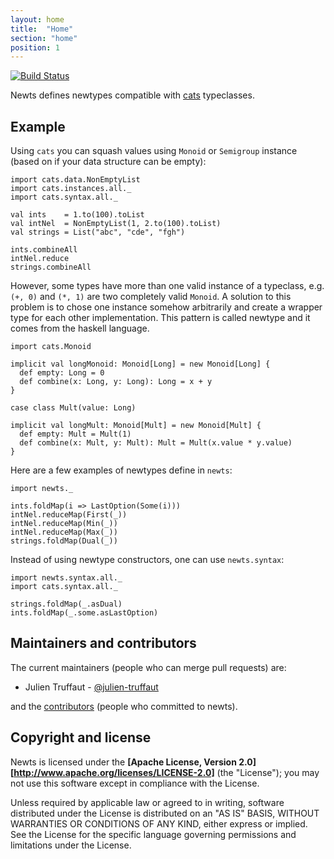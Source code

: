 ```yaml
---
layout: home
title:  "Home"
section: "home"
position: 1
---
```


[![Build Status](https://travis-ci.org/julien-truffaut/newts.svg?branch=master)](https://travis-ci.org/julien-truffaut/newts)

Newts defines newtypes compatible with [cats](https://github.com/typelevel/cats) typeclasses. 

## Example

Using `cats` you can squash values using `Monoid` or `Semigroup` instance (based on if your data structure can be empty):

```tut:silent
import cats.data.NonEmptyList
import cats.instances.all._
import cats.syntax.all._

val ints    = 1.to(100).toList
val intNel  = NonEmptyList(1, 2.to(100).toList)
val strings = List("abc", "cde", "fgh")
```

```tut
ints.combineAll
intNel.reduce
strings.combineAll
```

However, some types have more than one valid instance of a typeclass, e.g. `(+, 0)` and `(*, 1)` are two
completely valid `Monoid`. A solution to this problem is to chose one instance somehow arbitrarily and create a wrapper 
type for each other implementation. This pattern is called newtype and it comes from the haskell language.

```tut:silent
import cats.Monoid

implicit val longMonoid: Monoid[Long] = new Monoid[Long] {
  def empty: Long = 0
  def combine(x: Long, y: Long): Long = x + y
}

case class Mult(value: Long)

implicit val longMult: Monoid[Mult] = new Monoid[Mult] {
  def empty: Mult = Mult(1)
  def combine(x: Mult, y: Mult): Mult = Mult(x.value * y.value)
}
```

Here are a few examples of newtypes define in `newts`:

```tut:silent
import newts._
```

```tut
ints.foldMap(i => LastOption(Some(i)))
intNel.reduceMap(First(_))
intNel.reduceMap(Min(_))
intNel.reduceMap(Max(_))
strings.foldMap(Dual(_))
```

Instead of using newtype constructors, one can use `newts.syntax`:

```tut:silent
import newts.syntax.all._
import cats.syntax.all._
```

```tut
strings.foldMap(_.asDual)
ints.foldMap(_.some.asLastOption)
```

## Maintainers and contributors

The current maintainers (people who can merge pull requests) are:

* Julien Truffaut - [@julien-truffaut](https://github.com/julien-truffaut)

and the [contributors](https://github.com/julien-truffaut/newts/graphs/contributors) (people who committed to newts).

## Copyright and license

Newts is licensed under the **[Apache License, Version 2.0][http://www.apache.org/licenses/LICENSE-2.0]** (the
"License"); you may not use this software except in compliance with the License.

Unless required by applicable law or agreed to in writing, software
distributed under the License is distributed on an "AS IS" BASIS,
WITHOUT WARRANTIES OR CONDITIONS OF ANY KIND, either express or implied.
See the License for the specific language governing permissions and
limitations under the License.